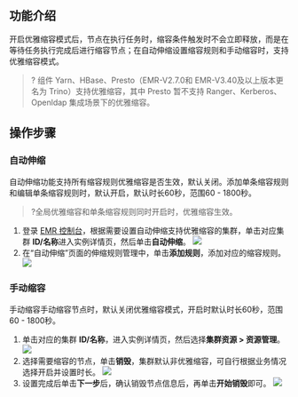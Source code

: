 ## 功能介绍
开启优雅缩容模式后，节点在执行任务时，缩容条件触发时不会立即释放，而是在等待任务执行完成后进行缩容节点；在自动伸缩设置缩容规则和手动缩容时，支持优雅缩容模式。
>? 组件 Yarn、HBase、Presto（EMR-V2.7.0和 EMR-V3.40及以上版本更名为 Trino）支持优雅缩容，其中 Presto 暂不支持 Ranger、Kerberos、Openldap 集成场景下的优雅缩容。


## 操作步骤
### 自动伸缩
自动伸缩功能支持所有缩容规则优雅缩容是否生效，默认关闭。添加单条缩容规则和编辑单条缩容规则时，默认开启，默认时长60秒，范围60 - 1800秒。
>?全局优雅缩容和单条缩容规则同时开启时，优雅缩容生效。

1. 登录 [EMR 控制台](https://console.cloud.tencent.com/emr)，根据需要设置自动伸缩支持优雅缩容的集群，单击对应集群 **ID/名称**进入实例详情页，然后单击**自动伸缩**。
![](https://main.qcloudimg.com/raw/6c22138adcd5123510fc54fa185059af.png)
2. 在“自动伸缩”页面的伸缩规则管理中，单击**添加规则**，添加对应的缩容规则。
![](https://main.qcloudimg.com/raw/3f104e2d4d4b4339d455b63dab2214ac.png)

### 手动缩容
手动缩容手动缩容节点时，默认关闭优雅缩容模式，开启时默认时长60秒，范围60 - 1800秒。
1. 单击对应的集群 **ID/名称**，进入实例详情页，然后选择**集群资源 > 资源管理**。
![](https://main.qcloudimg.com/raw/2012987dc23d681e6963cc6f2961660e.png)
2. 选择需要缩容的节点，单击**销毁**，集群默认非优雅缩容，可自行根据业务情况选择开启并设置时长。
![](https://qcloudimg.tencent-cloud.cn/raw/9730cb0e7e7798867bae3f65c8480c18.png)
3. 设置完成后单击**下一步**后，确认销毁节点信息后，再单击**开始销毁**即可。
![](https://qcloudimg.tencent-cloud.cn/raw/1bb9733b90307695907c6e94253c82c5.png)

